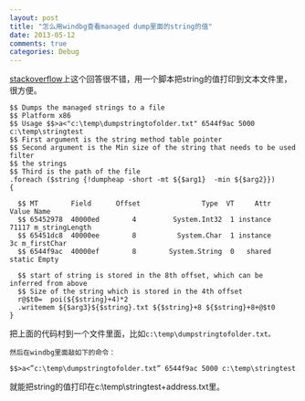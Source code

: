 ```yaml
---
layout: post
title: "怎么用windbg查看managed dump里面的string的值"
date: 2013-05-12
comments: true
categories: Debug
---
```

<p><a href="http://stackoverflow.com/a/5352242/304115">stackoverflow</a>上这个回答很不错，用一个脚本把string的值打印到文本文件里，很方便。</p>  

```
$$ Dumps the managed strings to a file
$$ Platform x86
$$ Usage $$>a<"c:\temp\dumpstringtofolder.txt" 6544f9ac 5000 c:\temp\stringtest
$$ First argument is the string method table pointer
$$ Second argument is the Min size of the string that needs to be used filter
$$ the strings
$$ Third is the path of the file
.foreach ($string {!dumpheap -short -mt ${$arg1}  -min ${$arg2}})
{ 

  $$ MT        Field      Offset               Type  VT     Attr    Value Name
  $$ 65452978  40000ed        4         System.Int32  1 instance    71117 m_stringLength
  $$ 65451dc8  40000ee        8          System.Char  1 instance       3c m_firstChar
  $$ 6544f9ac  40000ef        8        System.String  0   shared   static Empty

  $$ start of string is stored in the 8th offset, which can be inferred from above
  $$ Size of the string which is stored in the 4th offset
  r@$t0=  poi(${$string}+4)*2
  .writemem ${$arg3}${$string}.txt ${$string}+8 ${$string}+8+@$t0
}
```

<p>把上面的代码村到一个文件里面，比如<code>c:\temp\dumpstringtofolder.txt。</code></p>

<p><code>然后在windbg里面敲如下的命令：</code></p>

```
$$>a<”c:\temp\dumpstringtofolder.txt” 6544f9ac 5000 c:\temp\stringtest
```


<font face="Courier New"></font>就能把string的值打印在c:\temp\stringtest+address.txt里。